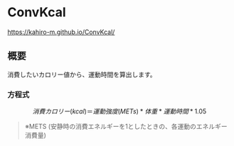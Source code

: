 # ConvKcal

https://kahiro-m.github.io/ConvKcal/

## 概要
消費したいカロリー値から、運動時間を算出します。


### 方程式

```math
消費カロリー(kcal) ＝ 運動強度(METs) * 体重 * 運動時間 * 1.05
```

> ※METS	(安静時の消費エネルギーを1としたときの、各運動のエネルギー消費量)
